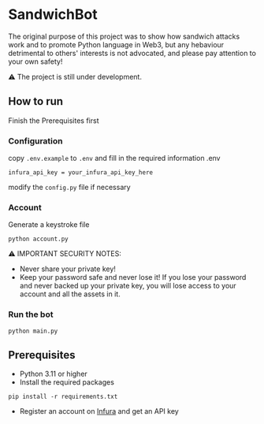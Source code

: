 # SandwichBot
The original purpose of this project was to show how sandwich attacks work and to promote Python language in Web3, but any hebaviour detrimental to others' interests is not advocated, and please pay attention to your own safety!

⚠️ The project is still under development.

## How to run

Finish the Prerequisites first

### Configuration
copy `.env.example` to `.env` and fill in the required information
.env
```shell
infura_api_key = your_infura_api_key_here
```
modify the `config.py` file if necessary

### Account
Generate a keystroke file
```shell
python account.py
```
⚠️ IMPORTANT SECURITY NOTES:
- Never share your private key!
- Keep your password safe and never lose it!
If you lose your password and never backed up your private key, you will lose access to your account and all the assets in it.

### Run the bot
```shell
python main.py
```

## Prerequisites

- Python 3.11 or higher
- Install the required packages
```shell
pip install -r requirements.txt
```
- Register an account on [Infura](https://infura.io/) and get an API key